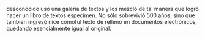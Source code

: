 desconocido usó una galería de textos y los mezcló de tal manera que logró 
hacer un libro de textos especimen. No sólo sobrevivió 500 años, 
sino que tambien ingresó nice comoful texto de relleno en documentos electrónicos, 
quedando esencialmente igual al original. 
